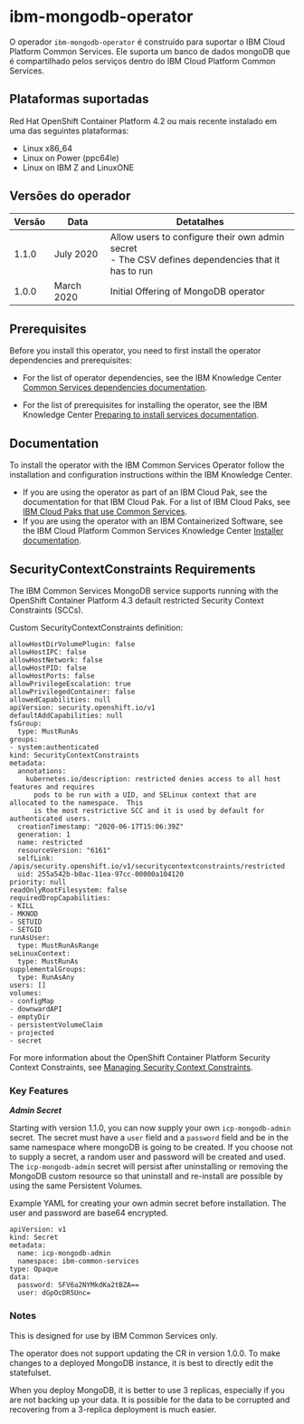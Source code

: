 # ibm-mongodb-operator

O operador `ibm-mongodb-operator` é construído para suportar o IBM Cloud Platform Common Services. Ele suporta um banco de dados mongoDB que é compartilhado pelos serviços dentro do IBM Cloud Platform Common Services.

## Plataformas suportadas

Red Hat OpenShift Container Platform 4.2 ou mais recente instalado em uma das seguintes plataformas:

   - Linux x86_64
   - Linux on Power (ppc64le)
   - Linux on IBM Z and LinuxONE

## Versões do operador

| Versão | Data | Detatalhes |
| ----- | ---- | ----------------- |
| 1.1.0 | July 2020 | Allow users to configure their own admin secret </br> - The CSV defines dependencies that it has to run
| 1.0.0 | March 2020 | Initial Offering of MongoDB operator

## Prerequisites

Before you install this operator, you need to first install the operator dependencies and prerequisites:

- For the list of operator dependencies, see the IBM Knowledge Center [Common Services dependencies documentation](http://ibm.biz/cpcs_opdependencies).

- For the list of prerequisites for installing the operator, see the IBM Knowledge Center [Preparing to install services documentation](http://ibm.biz/cpcs_opinstprereq).

## Documentation

To install the operator with the IBM Common Services Operator follow the installation and configuration instructions within the IBM Knowledge Center.

- If you are using the operator as part of an IBM Cloud Pak, see the documentation for that IBM Cloud Pak. For a list of IBM Cloud Paks, see [IBM Cloud Paks that use Common Services](http://ibm.biz/cpcs_cloudpaks).
- If you are using the operator with an IBM Containerized Software, see the IBM Cloud Platform Common Services Knowledge Center [Installer documentation](http://ibm.biz/cpcs_opinstall).

## SecurityContextConstraints Requirements

The IBM Common Services MongoDB service supports running with the OpenShift Container Platform 4.3 default restricted Security Context Constraints (SCCs).

Custom SecurityContextConstraints definition:

```
allowHostDirVolumePlugin: false
allowHostIPC: false
allowHostNetwork: false
allowHostPID: false
allowHostPorts: false
allowPrivilegeEscalation: true
allowPrivilegedContainer: false
allowedCapabilities: null
apiVersion: security.openshift.io/v1
defaultAddCapabilities: null
fsGroup:
  type: MustRunAs
groups:
- system:authenticated
kind: SecurityContextConstraints
metadata:
  annotations:
    kubernetes.io/description: restricted denies access to all host features and requires
      pods to be run with a UID, and SELinux context that are allocated to the namespace.  This
      is the most restrictive SCC and it is used by default for authenticated users.
  creationTimestamp: "2020-06-17T15:06:39Z"
  generation: 1
  name: restricted
  resourceVersion: "6161"
  selfLink: /apis/security.openshift.io/v1/securitycontextconstraints/restricted
  uid: 255a542b-b0ac-11ea-97cc-00000a104120
priority: null
readOnlyRootFilesystem: false
requiredDropCapabilities:
- KILL
- MKNOD
- SETUID
- SETGID
runAsUser:
  type: MustRunAsRange
seLinuxContext:
  type: MustRunAs
supplementalGroups:
  type: RunAsAny
users: []
volumes:
- configMap
- downwardAPI
- emptyDir
- persistentVolumeClaim
- projected
- secret
```

For more information about the OpenShift Container Platform Security Context Constraints, see [Managing Security Context Constraints](https://docs.openshift.com/container-platform/4.3/authentication/managing-security-context-constraints.html).

### Key Features

**_Admin Secret_**

Starting with version 1.1.0, you can now supply your own `icp-mongodb-admin` secret. The secret must have a `user` field and a `password` field and be in the same namespace where mongoDB is going to be created. If you choose not to supply a secret, a random user and password will be created and used. The `icp-mongodb-admin` secret will persist after uninstalling or removing the MongoDB custom resource so that uninstall and re-install are possible by using the same Persistent Volumes.

Example YAML for creating your own admin secret before installation. The user and password are base64 encrypted.
```
apiVersion: v1
kind: Secret
metadata:
  name: icp-mongodb-admin
  namespace: ibm-common-services
type: Opaque
data:
  password: SFV6a2NYMkdKa2tBZA==
  user: dGpOcDR5Unc=
```

### Notes

This is designed for use by IBM Common Services only.

The operator does not support updating the CR in version 1.0.0. To make changes to a deployed MongoDB instance, it is best to directly edit the statefulset.

When you deploy MongoDB, it is better to use 3 replicas, especially if you are not backing up your data. It is possible for the data to be corrupted and recovering from a 3-replica deployment is much easier.
